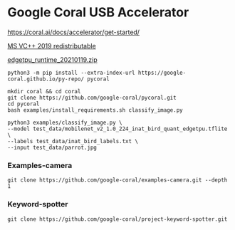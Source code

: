 # Google Coral USB Accelerator


https://coral.ai/docs/accelerator/get-started/


[MS VC++ 2019 redistributable](https://support.microsoft.com/en-us/help/2977003/the-latest-supported-visual-c-downloads)

[edgetpu_runtime_20210119.zip](https://github.com/google-coral/libedgetpu/releases/download/release-frogfish/edgetpu_runtime_20210119.zip)

```
python3 -m pip install --extra-index-url https://google-coral.github.io/py-repo/ pycoral

mkdir coral && cd coral
git clone https://github.com/google-coral/pycoral.git
cd pycoral
bash examples/install_requirements.sh classify_image.py

python3 examples/classify_image.py \
--model test_data/mobilenet_v2_1.0_224_inat_bird_quant_edgetpu.tflite \
--labels test_data/inat_bird_labels.txt \
--input test_data/parrot.jpg
```


### Examples-camera
```
git clone https://github.com/google-coral/examples-camera.git --depth 1
```
### Keyword-spotter
```
git clone https://github.com/google-coral/project-keyword-spotter.git
```
